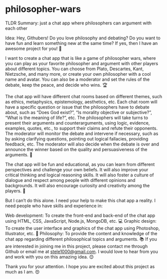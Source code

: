 # philosopher-wars

TLDR Summary:
just a chat app where philosophers can argument with each other

Idea:
Hey, Githubers! Do you love philosophy and debating? Do you want to have fun and learn something new at the same time? If yes, then I have an awesome project for you! 🙌

I want to create a chat app that is like a game of philosopher wars, where you can play as your favorite philosopher and argument with other players about different topics. You can choose from Plato, Descartes, Kant, Nietzsche, and many more, or create your own philosopher with a cool name and avatar. You can also be a moderator and set the rules of the debate, keep the peace, and decide who wins. 🏆

The chat app will have different chat rooms based on different themes, such as ethics, metaphysics, epistemology, aesthetics, etc. Each chat room will have a specific question or issue that the philosophers have to debate about, such as “Does God exist?”, “Is morality objective or subjective?”, “What is the meaning of life?”, etc. The philosophers will take turns to present their arguments and counterarguments, using logic, evidence, examples, quotes, etc., to support their claims and refute their opponents. The moderator will monitor the debate and intervene if necessary, such as by asking clarifying questions, pointing out logical fallacies, providing feedback, etc. The moderator will also decide when the debate is over and announce the winner based on the quality and persuasiveness of the arguments. 💯

The chat app will be fun and educational, as you can learn from different perspectives and challenge your own beliefs. It will also improve your critical thinking and logical reasoning skills. It will also foster a culture of dialogue and respect among people with different opinions and backgrounds. It will also encourage curiosity and creativity among the players. 🧠

But I can’t do this alone. I need your help to make this chat app a reality. I need people who have skills and experience in:

Web development: To create the front-end and back-end of the chat app using HTML, CSS, JavaScript, Node.js, MongoDB, etc. 💻
Graphic design: To create the user interface and graphics of the chat app using Photoshop, Illustrator, etc. 🎨
Philosophy: To provide the content and knowledge of the chat app regarding different philosophical topics and arguments. 📚
If you are interested in joining me in this project, please contact me through Github or email me at stele1000@gmail.com. I would love to hear from you and work with you on this amazing idea. 😊

Thank you for your attention. I hope you are excited about this project as much as I am. 😍

